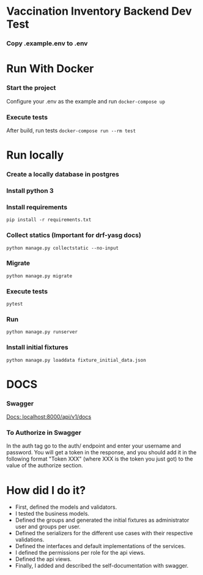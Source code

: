 # Vaccination Inventory Backend Dev Test

### Copy .example.env to .env

# Run With Docker

### Start the project

Configure your .env as the example and run `docker-compose up`

### Execute tests

After build, run tests `docker-compose run --rm test`

# Run locally

### Create a locally database in postgres

### Install python 3

### Install requirements

`pip install -r requirements.txt`

### Collect statics (Important for drf-yasg docs)

`python manage.py collectstatic --no-input`

### Migrate

`python manage.py migrate`

### Execute tests

`pytest`

### Run

`python manage.py runserver`

### Install initial fixtures

`python manage.py loaddata fixture_initial_data.json`

# DOCS

### Swagger

[Docs: localhost:8000/api/v1/docs](http://localhost:8000/api/v1/docs)

### To Authorize in Swagger

In the auth tag go to the auth/ endpoint and enter your username and password. You will get a token in the response, and
you should add it in the following format "Token XXX" (where XXX is the token you just got) to the value of the
authorize section.

# How did I do it?

- First, defined the models and validators.
- I tested the business models.
- Defined the groups and generated the initial fixtures as administrator user and groups per user.
- Defined the serializers for the different use cases with their respective validations.
- Defined the interfaces and default implementations of the services.
- I defined the permissions per role for the api views.
- Defined the api views.
- Finally, I added and described the self-documentation with swagger.
